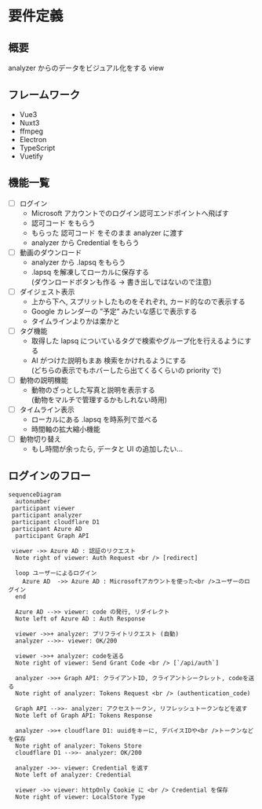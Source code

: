 # 要件定義

## 概要

analyzer からのデータをビジュアル化をする view

## フレームワーク

- Vue3
- Nuxt3
- ffmpeg
- Electron
- TypeScript
- Vuetify

## 機能一覧

- [ ] ログイン
  - Microsoft アカウントでのログイン認可エンドポイントへ飛ばす
  - 認可コード をもらう
  - もらった 認可コード をそのまま analyzer に渡す
  - analyzer から Credential をもらう
- [ ] 動画のダウンロード
  - analyzer から .lapsq をもらう
  - .lapsq を解凍してローカルに保存する  
    (ダウンロードボタンも作る → 書き出しではないので注意)
- [ ] ダイジェスト表示
  - 上から下へ, スプリットしたものをそれぞれ, カード的なので表示する
  - Google カレンダーの ”予定” みたいな感じで表示する
  - タイムラインよりかは楽かと
- [ ] タグ機能
  - 取得した lapsq についているタグで検索やグループ化を行えるようにする
  - AI がつけた説明もまあ 検索をかけれるようにする  
    (どちらの表示でもホバーしたら出てくるくらいの priority で)
- [ ] 動物の説明機能
  - 動物のざっとした写真と説明を表示する  
    (動物をマルチで管理するかもしれない時用)
- [ ] タイムライン表示
  - ローカルにある .lapsq を時系列で並べる
  - 時間軸の拡大縮小機能
- [ ] 動物切り替え
  - もし時間が余ったら, データと UI の追加したい...

## ログインのフロー

```mermaid
sequenceDiagram
  autonumber
 participant viewer
 participant analyzer
 participant cloudflare D1
 participant Azure AD
  participant Graph API

 viewer ->> Azure AD : 認証のリクエスト
  Note right of viewer: Auth Request <br /> [redirect]

  loop ユーザーによるログイン
    Azure AD  ->> Azure AD : Microsoftアカウントを使った<br />ユーザーのログイン
  end

  Azure AD -->> viewer: code の発行, リダイレクト
  Note left of Azure AD : Auth Response

  viewer ->>+ analyzer: プリフライトリクエスト (自動)
  analyzer -->>- viewer: OK/200

  viewer ->>+ analyzer: codeを送る
  Note right of viewer: Send Grant Code <br /> [`/api/auth`]

  analyzer ->>+ Graph API: クライアントID, クライアントシークレット, codeを送る
  Note right of analyzer: Tokens Request <br /> (authentication_code)

  Graph API -->>- analyzer: アクセストークン, リフレッシュトークンなどを返す
  Note left of Graph API: Tokens Response

  analyzer ->>+ cloudflare D1: uuidをキーに, デバイスIDや<br />トークンなどを保存
  Note right of analyzer: Tokens Store
  cloudflare D1 -->>- analyzer: OK/200

  analyzer ->>- viewer: Credential を返す
  Note left of analyzer: Credential

  viewer ->> viewer: httpOnly Cookie に <br /> Credential を保存
  Note right of viewer: LocalStore Type
```
